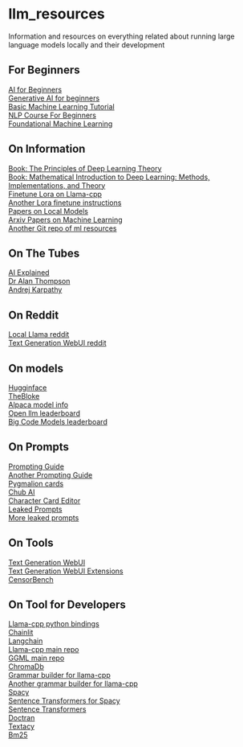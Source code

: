 # llm_resources
Information and resources on everything related about running large language models locally and their development

## For Beginners
[AI for Beginners](https://github.com/microsoft/ai-for-beginners)</BR>
[Generative AI for beginners](https://github.com/microsoft/generative-ai-for-beginners)</BR>
[Basic Machine Learning Tutorial](https://github.com/microsoft/ML-For-Beginners)</BR>
[NLP Course For Beginners](https://huggingface.co/learn/nlp-course/chapter1/1)</BR>
[Foundational Machine Learning](https://developers.google.com/machine-learning/foundational-courses)</BR>

## On Information
[Book: The Principles of Deep Learning Theory](https://arxiv.org/abs/2106.10165)</BR>
[Book: Mathematical Introduction to Deep Learning: Methods, Implementations, and Theory](https://arxiv.org/abs/2310.20360)</BR>
[Finetune Lora on Llama-cpp](https://rentry.org/cpu-lora)</BR>
[Another Lora finetune instructions](https://rentry.org/59xed3)</BR>
[Papers on Local Models](https://rentry.org/localmodelspapers)</BR>
[Arxiv Papers on Machine Learning](https://arxiv.org/list/cs.LG/pastweek?skip=0&show=250)</BR>
[Another Git repo of ml resources](https://github.com/underlines/awesome-ml)</BR>

## On The Tubes
[AI Explained](https://www.youtube.com/@aiexplained-official/videos)</BR>
[Dr Alan Thompson](https://www.youtube.com/@DrAlanDThompson/videos)</BR>
[Andrej Karpathy](https://www.youtube.com/@AndrejKarpathy/videos)</BR>

## On Reddit
[Local Llama reddit](https://www.reddit.com/r/LocalLLaMA/)</BR>
[Text Generation WebUI reddit](https://www.reddit.com/r/Oobabooga/)</BR>

## On models
[Hugginface](https://huggingface.co/)</BR>
[TheBloke](https://huggingface.co/models?sort=modified&search=thebloke)</BR>
[Alpaca model info](https://docs.alpacaml.com/home/welcome)</BR>
[Open llm leaderboard](https://huggingface.co/spaces/HuggingFaceH4/open_llm_leaderboard)</BR>
[Big Code Models leaderboard](https://huggingface.co/spaces/bigcode/bigcode-models-leaderboard)</BR>

## On Prompts
[Prompting Guide](https://learnprompting.org/docs/intro)</BR>
[Another Prompting Guide](https://www.promptingguide.ai/)</BR>
[Pygmalion cards](https://booru.plus/+pygmalion)</BR>
[Chub AI](https://www.chub.ai/)</BR>
[Character Card Editor](https://zoltanai.github.io/character-editor/)</BR>
[Leaked Prompts](https://github.com/linexjlin/GPTs)</BR>
[More leaked prompts](https://github.com/LouisShark/chatgpt_system_prompt)</BR>

## On Tools
[Text Generation WebUI](https://github.com/oobabooga/text-generation-webui)</BR>
[Text Generation WebUI Extensions](https://github.com/oobabooga/text-generation-webui-extensions)</BR>
[CensorBench](https://codeberg.org/jts2323/censorbench)</BR>

## On Tool for Developers
[Llama-cpp python bindings](https://github.com/abetlen/llama-cpp-python)</BR>
[Chainlit](https://github.com/Chainlit/chainlit)</BR>
[Langchain](https://github.com/langchain-ai/langchain)</BR>
[Llama-cpp main repo](https://github.com/ggerganov/llama.cpp)</BR>
[GGML main repo](https://github.com/ggerganov/ggml)</BR>
[ChromaDb](https://github.com/chroma-core/chroma)</BR>
[Grammar builder for llama-cpp](https://github.com/IntrinsicLabsAI/grammar-builder)</BR>
[Another grammar builder for llama-cpp](https://github.com/adrienbrault/json-schema-to-gbnf)</BR>
[Spacy](https://github.com/explosion/spaCy)</BR>
[Sentence Transformers for Spacy](https://github.com/explosion/spacy-transformers)</BR>
[Sentence Transformers](https://github.com/UKPLab/sentence-transformers)</BR>
[Doctran](https://github.com/psychic-api/doctran)</BR>
[Textacy](https://github.com/chartbeat-labs/textacy)</BR>
[Bm25](https://github.com/dorianbrown/rank_bm25)</BR>
